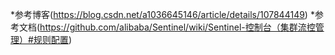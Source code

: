
*参考博客(https://blog.csdn.net/a1036645146/article/details/107844149)
*参考文档(https://github.com/alibaba/Sentinel/wiki/Sentinel-控制台（集群流控管理）#规则配置)

```

```